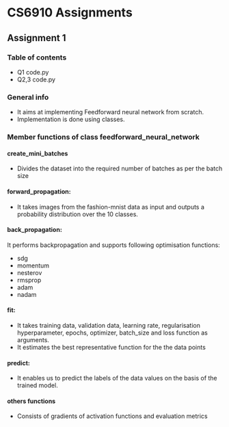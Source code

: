 # CS6910 Assignments
## Assignment 1

### Table of contents
* Q1 code.py
* Q2,3 code.py

### General info
* It aims at implementing Feedforward neural network from scratch.
* Implementation is done using classes.

### Member functions of class feedforward_neural_network
#### create_mini_batches
* Divides the dataset into the required number of batches as per the batch size
#### forward_propagation:
* It takes images from the fashion-mnist data as input and outputs a probability distribution over the 10 classes.
#### back_propagation:
It performs backpropagation and supports following optimisation functions:
* sdg
* momentum
* nesterov
* rmsprop
* adam
* nadam
#### fit:
* It takes training data, validation data, learning rate, regularisation hyperparameter, epochs, optimizer, batch_size and loss function as arguments.
* It estimates the best representative function for the the data points
#### predict:
* It enables us to predict the labels of the data values on the basis of the trained model. 
#### others functions
* Consists of gradients of activation functions and evaluation metrics
